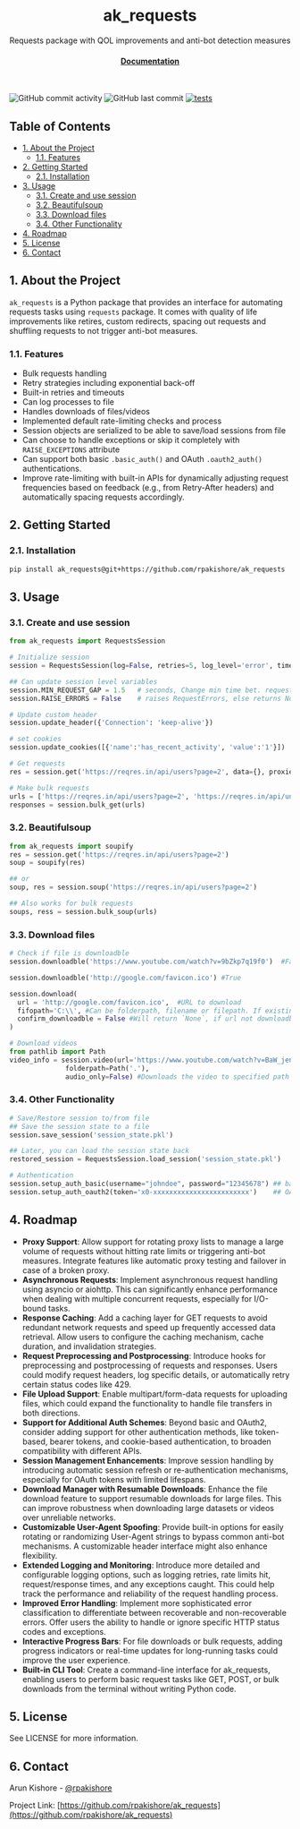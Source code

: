 <!--- Heading --->
<div align="center">
  <h1>ak_requests</h1>
  <p>
    Requests package with QOL improvements and anti-bot detection measures
  </p>
<h4>
    <a href="https://rpakishore.github.io/ak_requests/">Documentation</a>
  </h4>
</div>
<br />

![GitHub commit activity](https://img.shields.io/github/commit-activity/m/rpakishore/ak_requests)
![GitHub last commit](https://img.shields.io/github/last-commit/rpakishore/ak_requests)
[![tests](https://github.com/rpakishore/ak_requests/actions/workflows/test.yml/badge.svg)](https://github.com/rpakishore/ak_requests/actions/workflows/test.yml)
<!-- [![tests](https://github.com/rpakishore/ak_requests/actions/workflows/test.yml/badge.svg)](https://github.com/rpakishore/ak_requests/actions/workflows/test.yml) -->

<!-- Table of Contents -->
<h2>Table of Contents</h2>

- [1. About the Project](#1-about-the-project)
  - [1.1. Features](#11-features)
- [2. Getting Started](#2-getting-started)
  - [2.1. Installation](#21-installation)
- [3. Usage](#3-usage)
  - [3.1. Create and use session](#31-create-and-use-session)
  - [3.2. Beautifulsoup](#32-beautifulsoup)
  - [3.3. Download files](#33-download-files)
  - [3.4. Other Functionality](#34-other-functionality)
- [4. Roadmap](#4-roadmap)
- [5. License](#5-license)
- [6. Contact](#6-contact)

<!-- About the Project -->
## 1. About the Project

`ak_requests` is a Python package that provides an interface for automating requests tasks using `requests` package. It comes with quality of life improvements like retires, custom redirects, spacing out requests and shuffling requests to not trigger anti-bot measures.

<!-- Features -->
### 1.1. Features

- Bulk requests handling
- Retry strategies including exponential back-off
- Built-in retries and timeouts
- Can log processes to file
- Handles downloads of files/videos
- Implemented default rate-limiting checks and process
- Session objects are serialized to be able to save/load sessions from file
- Can choose to handle exceptions or skip it completely with `RAISE_EXCEPTIONS` attribute
- Can support both basic `.basic_auth()` and OAuth `.oauth2_auth()` authentications.
- Improve rate-limiting with built-in APIs for dynamically adjusting request frequencies based on feedback (e.g., from Retry-After headers) and automatically spacing requests accordingly.

<!-- Getting Started -->
## 2. Getting Started


<!-- Installation -->
### 2.1. Installation

```bash
pip install ak_requests@git+https://github.com/rpakishore/ak_requests
```

<!-- Usage -->
## 3. Usage

### 3.1. Create and use session

```python
from ak_requests import RequestsSession

# Initialize session
session = RequestsSession(log=False, retries=5, log_level='error', timeout=10) 

## Can update session level variables
session.MIN_REQUEST_GAP = 1.5   # seconds, Change min time bet. requests
session.RAISE_ERRORS = False    # raises RequestErrors, else returns None; defaults to True

# Update custom header
session.update_header({'Connection': 'keep-alive'})

# set cookies
session.update_cookies([{'name':'has_recent_activity', 'value':'1'}])

# Get requests
res = session.get('https://reqres.in/api/users?page=2', data={}, proxies = {} ) # Can accept any requests parameters

# Make bulk requests
urls = ['https://reqres.in/api/users?page=2', 'https://reqres.in/api/unknown']
responses = session.bulk_get(urls)

```


### 3.2. Beautifulsoup

```python
from ak_requests import soupify
res = session.get('https://reqres.in/api/users?page=2')
soup = soupify(res)

## or 
soup, res = session.soup('https://reqres.in/api/users?page=2')

## Also works for bulk requests
soups, ress = session.bulk_soup(urls)

```

### 3.3. Download files

```python
# Check if file is downloadble
session.downloadble('https://www.youtube.com/watch?v=9bZkp7q19f0')  #False

session.downloadble('http://google.com/favicon.ico') #True

session.download(
  url = 'http://google.com/favicon.ico',  #URL to download
  fifopath='C:\\', #Can be folderpath, filename or filepath. If existing folder specified - will extract filename from url contents
  confirm_downloadble = False #Will return `None`, if url not downloadble
)

# Download videos
from pathlib import Path
video_info = session.video(url='https://www.youtube.com/watch?v=BaW_jenozKc', 
              folderpath=Path('.'),
              audio_only=False) #Downloads the video to specified path and returns dict of video info

```

### 3.4. Other Functionality

```python
# Save/Restore session to/from file
## Save the session state to a file
session.save_session('session_state.pkl')

## Later, you can load the session state back
restored_session = RequestsSession.load_session('session_state.pkl')

# Authentication
session.setup_auth_basic(username="johndoe", password="12345678") ## basic auth
session.setup_auth_oauth2(token='x0-xxxxxxxxxxxxxxxxxxxxxxxx')    ## OAuth authentication
```

<!-- Roadmap -->
## 4. Roadmap

- **Proxy Support**: Allow support for rotating proxy lists to manage a large volume of requests without hitting rate limits or triggering anti-bot measures. Integrate features like automatic proxy testing and failover in case of a broken proxy.
- **Asynchronous Requests**: Implement asynchronous request handling using asyncio or aiohttp. This can significantly enhance performance when dealing with multiple concurrent requests, especially for I/O-bound tasks.
- **Response Caching**: Add a caching layer for GET requests to avoid redundant network requests and speed up frequently accessed data retrieval. Allow users to configure the caching mechanism, cache duration, and invalidation strategies.
- **Request Preprocessing and Postprocessing**: Introduce hooks for preprocessing and postprocessing of requests and responses. Users could modify request headers, log specific details, or automatically retry certain status codes like 429.
- **File Upload Support**: Enable multipart/form-data requests for uploading files, which could expand the functionality to handle file transfers in both directions.
- **Support for Additional Auth Schemes**: Beyond basic and OAuth2, consider adding support for other authentication methods, like token-based, bearer tokens, and cookie-based authentication, to broaden compatibility with different APIs.
- **Session Management Enhancements**: Improve session handling by introducing automatic session refresh or re-authentication mechanisms, especially for OAuth tokens with limited lifespans.
- **Download Manager with Resumable Downloads**: Enhance the file download feature to support resumable downloads for large files. This can improve robustness when downloading large datasets or videos over unreliable networks.
- **Customizable User-Agent Spoofing**: Provide built-in options for easily rotating or randomizing User-Agent strings to bypass common anti-bot mechanisms. A customizable header interface might also enhance flexibility.
- **Extended Logging and Monitoring**: Introduce more detailed and configurable logging options, such as logging retries, rate limits hit, request/response times, and any exceptions caught. This could help track the performance and reliability of the request handling process.
- **Improved Error Handling**: Implement more sophisticated error classification to differentiate between recoverable and non-recoverable errors. Offer users the ability to handle or ignore specific HTTP status codes and exceptions.
- **Interactive Progress Bars**: For file downloads or bulk requests, adding progress indicators or real-time updates for long-running tasks could improve the user experience.
- **Built-in CLI Tool**: Create a command-line interface for ak_requests, enabling users to perform basic request tasks like GET, POST, or bulk downloads from the terminal without writing Python code.

<!-- License -->
## 5. License

See LICENSE for more information.

<!-- Contact -->
## 6. Contact

Arun Kishore - [@rpakishore](mailto:pypi@rpakishore.co.in)

Project Link: [https://github.com/rpakishore/ak_requests](https://github.com/rpakishore/ak_requests)